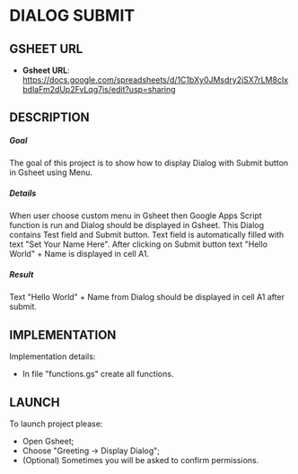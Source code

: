DIALOG SUBMIT
=============


GSHEET URL
----------

* **Gsheet URL**: https://docs.google.com/spreadsheets/d/1C1bXy0JMsdry2jSX7rLM8cIxbdlaFm2dUp2FvLqg7is/edit?usp=sharing


DESCRIPTION
-----------

##### Goal
The goal of this project is to show how to display Dialog with Submit button in Gsheet using Menu. 

##### Details
When user choose custom menu in Gsheet then Google Apps Script function is run and Dialog should be displayed in Gsheet.
This Dialog contains Test field and Submit button. Text field is automatically filled with text "Set Your Name Here".
After clicking on Submit button text "Hello World" + Name is displayed in cell A1.

##### Result 
Text "Hello World" + Name from Dialog should be displayed in cell A1 after submit.


IMPLEMENTATION
-----------

Implementation details:
* In file "functions.gs" create all functions.
  

LAUNCH
------

To launch project please:
* Open Gsheet;
* Choose "Greeting -> Display Dialog";
* (Optional) Sometimes you will be asked to confirm permissions.